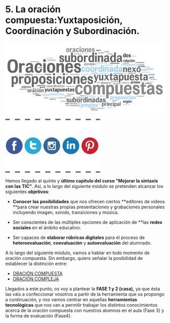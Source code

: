 # 5. La oración compuesta:Yuxtaposición, Coordinación y Subordinación.

![image alt text](/images/image_16.png)

![image alt text](/images/image_17.png)

Hemos llegado al quinto y **último capítulo del curso "Mejorar la sintaxis con las TIC"**. Así, a lo largo del siguiente módulo se pretenden alcanzar los siguientes **objetivos**:

* **Conocer las posibilidades** que nos ofrecen ciertos **editores de vídeos **para crear nuestras propias presentaciones y grabaciones personales incluyendo imagen, sonido, transiciones y música.

* Ser conscientes de las múltiples opciones de aplicación de **las **redes sociales** en el ámbito educativo.

* Ser capaces de **elaborar rúbricas digitales**  para el proceso de **heteroevaluación**, **coevaluación** y **autoevaluación** del alumnado.

A lo largo del siguiente módulo, vamos a hablar en todo momento de oración compuesta. Sin embargo, quiero señalar la posibilidad de establecer la distinción entre:

* [ORACIÓN COMPUESTA](http://e-ducativa.catedu.es/44700165/aula/archivos/repositorio/1750/1876/html/index.html)                                                       
* [ORACIÓN COMPLEJA](http://e-ducativa.catedu.es/44700165/aula/archivos/repositorio/4000/4175/html/4_subordinacin.html)

Llegados a este punto, os voy a plantear la **FASE 1 y 2 (casa),** ya que ésta las váis a confeccionar vosotros a partir de la herramienta que os propongo a continuación, y  nos vamos centrar en aquellas **herramientas tecnológicas** que nos van a permitir trabajar los distintos conocimientos acerca de la oración compuesta con nuestros alumnos en el aula (Fase 3) y la forma de evaluación (Fase4).
